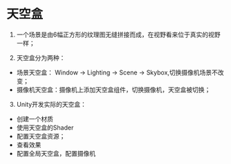 
# 天空盒

1. 一个场景是由6幅正方形的纹理图无缝拼接而成，在视野看来位于真实的视野一样；

2. 天空盒分为两种：
  - 场景天空盒：  Window -> Lighting -> Scene -> Skybox,切换摄像机场景不改变；
  - 摄像机天空盒：摄像机上添加天空盒组件，切换摄像机，天空盒被切换； 
  
3. Unity开发实际的天空盒：
  - 创建一个材质
  - 使用天空盒的Shader
  - 配置天空盒资源；
  - 查看效果
  - 配置全局天空盒，配置摄像机